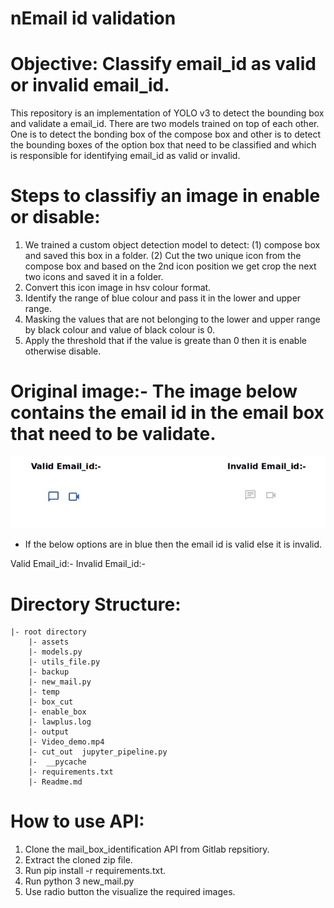 # nEmail id validation

# Objective: Classify email_id as valid or invalid email_id.

This repository is an implementation of YOLO v3 to detect the bounding box and validate a email_id. 
There are two models trained on top of each other. One is to detect the bonding box of the compose box 
and other is to detect the bounding boxes of the option box that need to be classified and which is responsible for 
identifying email_id as valid or invalid.

# Steps to classifiy an image in enable or disable:

1. We trained a custom object detection model to detect:
    (1) compose box and saved this box in a folder.
    (2) Cut the two unique icon from the compose box and based on the 2nd icon position we get crop the next two icons and saved it in a folder.
2. Convert this icon image in hsv colour format.
3. Identify the range of blue colour and pass it in the lower and upper range.
4. Masking the values that are not belonging to the lower and upper range by black colour and value of black colour is 0.
5. Apply the threshold that if the value is greate than 0 then it is enable otherwise disable.

# Original image:- The image below contains the email id in the email box that need to be validate.


![Screenshot](https://github.com/nka218/email_id_validation/blob/main/backup/valid_invalid.png)



- If  the below options are in blue then the email id is valid else it is invalid.

Valid Email_id:-						Invalid Email_id:-






# Directory Structure:

	|- root directory
		|- assets
		|- models.py 
		|- utils_file.py
		|- backup
		|- new_mail.py
		|- temp
		|- box_cut
		|- enable_box 
		|- lawplus.log
		|- output 
		|- Video_demo.mp4
		|- cut_out  jupyter_pipeline.py 
		|-  __pycache
		|- requirements.txt
		|- Readme.md
		
# How to use API:

1. Clone the mail_box_identification API from Gitlab repsitiory.
2. Extract the cloned zip file.
3. Run pip install -r requirements.txt.
4. Run python 3 new_mail.py
5. Use radio button the visualize the required images.
